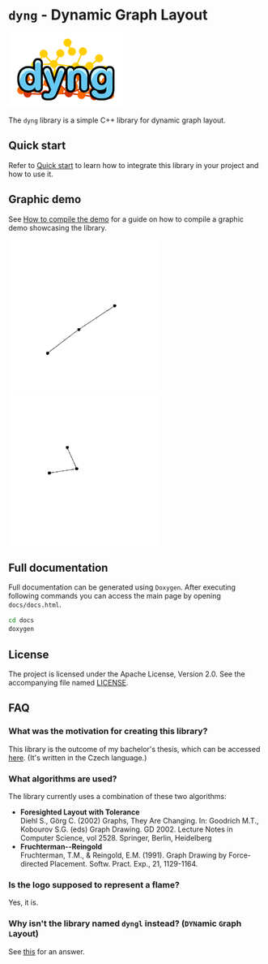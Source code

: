 # `dyng` - Dynamic Graph Layout

![Logo](logo.png)

The `dyng` library is a simple C++ library for dynamic graph layout.

## Quick start

Refer to [Quick start](docs/QUICK_START.md) to learn how to integrate this library in your project and how to use it.

## Graphic demo

See [How to compile the demo](RUNNING_DEMO.md) for a guide on how to compile a graphic demo showcasing the library.

![Low map gif](low_map_video.gif) ![High map gif](high_map_video.gif)


## Full documentation

Full documentation can be generated using `Doxygen`. After executing following commands you can access the main page by opening `docs/docs.html`.

```bash
cd docs
doxygen
```

## License
The project is licensed under the Apache License, Version 2.0. See the accompanying file named [LICENSE](LICENSE).

## FAQ

### What was the motivation for creating this library?
This library is the outcome of my bachelor's thesis, which can be accessed [here](https://is.muni.cz/auth/th/ro22a/). (It's written in the Czech language.)

### What algorithms are used?

The library currently uses a combination of these two algorithms:

- **Foresighted Layout with Tolerance**  
Diehl S., Görg C. (2002) Graphs, They Are Changing. In: Goodrich M.T., Kobourov S.G. (eds) Graph Drawing. GD 2002. Lecture Notes in Computer Science, vol 2528. Springer, Berlin, Heidelberg
- **Fruchterman--Reingold**  
Fruchterman, T.M., & Reingold, E.M. (1991). Graph Drawing by Force-directed Placement. Softw. Pract. Exp., 21, 1129-1164.

### Is the logo supposed to represent a flame?

Yes, it is.

### Why isn't the library named `dyngl` instead? (`DYN`amic `G`raph `L`ayout)

See [this](https://youtu.be/dQw4w9WgXcQ) for an answer.
